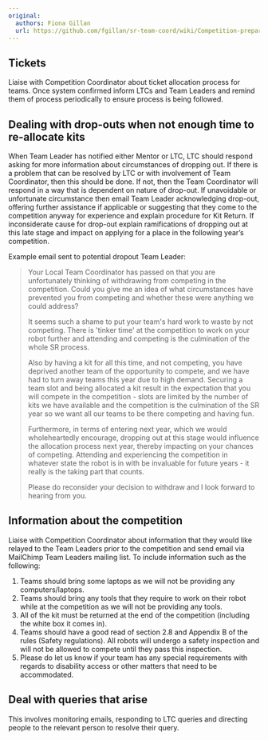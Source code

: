 ```yaml
---
original:
  authors: Fiona Gillan
  url: https://github.com/fgillan/sr-team-coord/wiki/Competition-preparation
---
```

## Tickets

Liaise with Competition Coordinator about ticket allocation process for teams.  Once system confirmed inform LTCs and Team Leaders and remind them of process periodically to ensure process is being followed.

## Dealing with drop-outs when not enough time to re-allocate kits

When Team Leader has notified either Mentor or LTC, LTC should respond asking for more information about circumstances of dropping out.  If there is a problem that can be resolved by LTC or with involvement of Team Coordinator, then this should be done.  If not, then the Team Coordinator will respond in a way that is dependent on nature of drop-out.  If unavoidable or  unfortunate circumstance then email Team Leader acknowledging drop-out, offering further assistance if applicable or suggesting that they come to the competition anyway for experience and explain procedure for Kit Return.  If inconsiderate cause for drop-out explain ramifications of dropping out at this late stage and impact on applying for a place in the following year’s competition.

Example email sent to potential dropout Team Leader:

> Your Local Team Coordinator has passed on that you are unfortunately thinking of withdrawing from competing in the competition.  Could you give me an idea of what circumstances have prevented you from competing and whether these were anything we could address?
>
> It seems such a shame to put your team's hard work to waste by not competing.  There is 'tinker time' at the competition to work on your robot further and attending and competing is the culmination of the whole SR process.
>
> Also by having a kit for all this time, and not competing, you have deprived another team of the opportunity to compete, and we have had to turn away teams this year due to high demand.  Securing a team slot and being allocated a kit result in the expectation that you will compete in the competition - slots are limited by the number of kits we have available and the competition is the culmination of the SR year so we want all our teams to be there competing and having fun.
>
> Furthermore, in terms of entering next year, which we would wholeheartedly encourage, dropping out at this stage would influence the allocation process next year, thereby impacting on your chances of competing.  Attending and experiencing the competition in whatever state the robot is in with be invaluable for future years - it really is the taking part that counts.
>
> Please do reconsider your decision to withdraw and I look forward to hearing from you.

## Information about the competition

Liaise with Competition Coordinator about information that they would like relayed to the Team Leaders prior to the competition and send email via MailChimp Team Leaders mailing list. To include information such as the following:

1. Teams should bring some laptops as we will not be providing any computers/laptops.
2. Teams should bring any tools that they require to work on their robot while at the competition as we will not be providing any tools.
3. All of the kit must be returned at the end of the competition (including the white box it comes in).
4. Teams should have a good read of section 2.8 and Appendix B of the rules (Safety regulations). All robots will undergo a safety inspection and will not be allowed to compete until they pass this inspection.
5. Please do let us know if your team has any special requirements with regards to disability access or other matters that need to be accommodated.

## Deal with queries that arise

This involves monitoring emails, responding to LTC queries and directing people to the relevant person to resolve their query.
